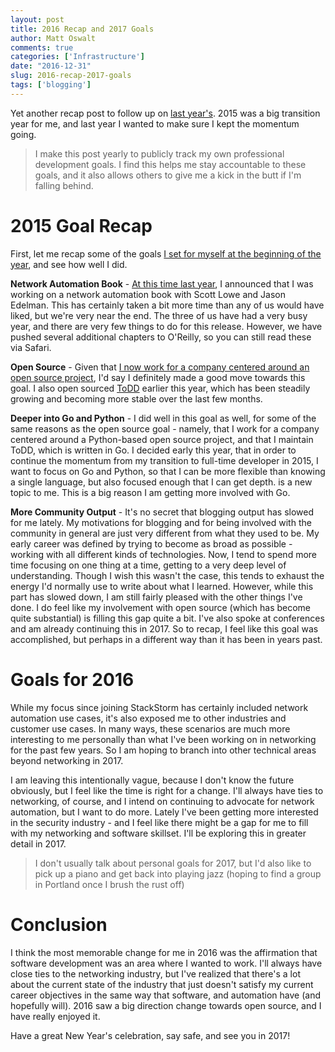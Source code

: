 ```yaml
---
layout: post
title: 2016 Recap and 2017 Goals
author: Matt Oswalt
comments: true
categories: ['Infrastructure']
date: "2016-12-31"
slug: 2016-recap-2017-goals
tags: ['blogging']
---
```



Yet another recap post to follow up on [last year's](https://oswalt.dev/2015/12/2015-recap-2016-goals/). 2015 was a big transition year for me, and last year I wanted to make sure I kept the momentum going.

> I make this post yearly to publicly track my own professional development goals. I find this helps me stay accountable to these goals, and it also allows others to give me a kick in the butt if I'm falling behind.

# 2015 Goal Recap

First, let me recap some of the goals [I set for myself at the beginning of the year](https://oswalt.dev/2014/12/2014-recap-2015-goals/), and see how well I did.

**Network Automation Book** - [At this time last year](https://oswalt.dev/2015/12/training-next-generation-network-engineer/), I announced that I was working on a network automation book with Scott Lowe and Jason Edelman. This has certainly taken a bit more time than any of us would have liked, but we're very near the end. The three of us have had a very busy year, and there are very few things to do for this release. However, we have pushed several additional chapters to O'Reilly, so you can still read these via Safari.

**Open Source** - Given that [I now work for a company centered around an open source project](https://oswalt.dev/2016/10/new-automation-chapter-begins/), I'd say I definitely made a good move towards this goal. I also open sourced [ToDD](https://oswalt.dev/2016/03/test-driven-network-automation/) earlier this year, which has been steadily growing and becoming more stable over the last few months.

**Deeper into Go and Python** - I did well in this goal as well, for some of the same reasons as the open source goal - namely, that I work for a company centered around a Python-based open source project, and that I maintain ToDD, which is written in Go. I decided early this year, that in order to continue the momentum from my transition to full-time developer in 2015, I want to focus on Go and Python, so that I can be more flexible than knowing a single language, but also focused enough that I can get depth. is a new topic to me. This is a big reason I am getting more involved with Go.

**More Community Output** - It's no secret that blogging output has slowed for me lately. My motivations for blogging and for being involved with the community in general are just very different from what they used to be. My early career was defined by trying to become as broad as possible - working with all different kinds of technologies. Now, I tend to spend more time focusing on one thing at a time, getting to a very deep level of understanding. Though I wish this wasn't the case, this tends to exhaust the energy I'd normally use to write about what I learned. However, while this part has slowed down, I am still fairly pleased with the other things I've done. I do feel like my involvement with open source (which has become quite substantial) is filling this gap quite a bit. I've also spoke at conferences and am already continuing this in 2017. So to recap, I feel like this goal was accomplished, but perhaps in a different way than it has been in years past.


# Goals for 2016

While my focus since joining StackStorm has certainly included network automation use cases, it's also exposed me to other industries and customer use cases. In many ways, these scenarios are much more interesting to me personally than what I've been working on in networking for the past few years. So I am hoping to branch into other technical areas beyond networking in 2017.

I am leaving this intentionally vague, because I don't know the future obviously, but I feel like the time is right for a change. I'll always have ties to networking, of course, and I intend on continuing to advocate for network automation, but I want to do more. Lately I've been getting more interested in the security industry - and I feel like there might be a gap for me to fill with my networking and software skillset. I'll be exploring this in greater detail in 2017.

> I don't usually talk about personal goals for 2017, but I'd also like to pick up a piano and get back into playing jazz (hoping to find a group in Portland once I brush the rust off)


# Conclusion

I think the most memorable change for me in 2016 was the affirmation that software development was an area where I wanted to work. I'll always have close ties to the networking industry, but I've realized that there's a lot about the current state of the industry that just doesn't satisfy my current career objectives in the same way that software, and automation have (and hopefully will). 2016 saw a big direction change towards open source, and I have really enjoyed it.

Have a great New Year's celebration, say safe, and see you in 2017!
